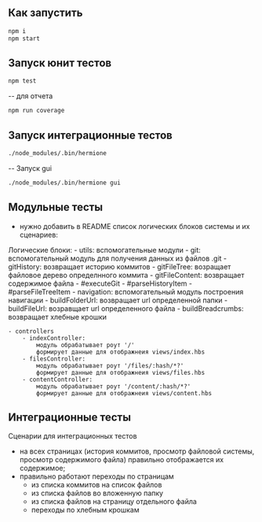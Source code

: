 ## Как запустить

```sh
npm i
npm start
```
## Запуск юнит тестов
```sh
npm test
```
-- для отчета
```sh
npm run coverage
```

## Запуск  интеграционные тестов
```sh
./node_modules/.bin/hermione
```
-- Запуск gui
```sh
./node_modules/.bin/hermione gui
```

## Модульные тесты

- нужно добавить в README список логических блоков системы и их сценариев:

Логические блоки:
    - utils: вспомогательные модули
        - git: вспомогательный модуль для получения данных из файлов .git
            - gitHistory: возвращает историю коммитов
            - gitFileTree: возращает файловое дерево определнного коммита
            - gitFileContent: возвращает содержимое файла
            - #executeGit
            - #parseHistoryItem
            - #parseFileTreeItem
        - navigation: вспомогательный модуль построения навигации
            - buildFolderUrl: возвращает url определенной папки
            - buildFileUrl: возравщает url определенного файла
            - buildBreadcrumbs: возвращает хлебные крошки
            
    - controllers
        - indexController: 
            модуль обрабатывает роут '/'
            формирует данные для отображнеия views/index.hbs
        - filesController: 
            модуль обрабатывает роут '/files/:hash/*?'
            формирует данные для отображнеия views/files.hbs
        - contentController: 
            модуль обрабатывает роут '/content/:hash/*?'
            формирует данные для отображнеия views/content.hbs

## Интеграционные тесты

Сценарии для интеграционных тестов

- на всех страницах (история коммитов, просмотр файловой системы, просмотр содержимого файла) правильно отображается их содержимое;
- правильно работают переходы по страницам
  - из списка коммитов на список файлов
  - из списка файлов во вложенную папку
  - из списка файлов на страницу отдельного файла
  - переходы по хлебным крошкам
